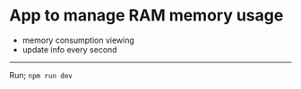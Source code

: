 # App to manage RAM memory usage

- memory consumption viewing 
- update info every second

---------

Run;
`npm run dev`

